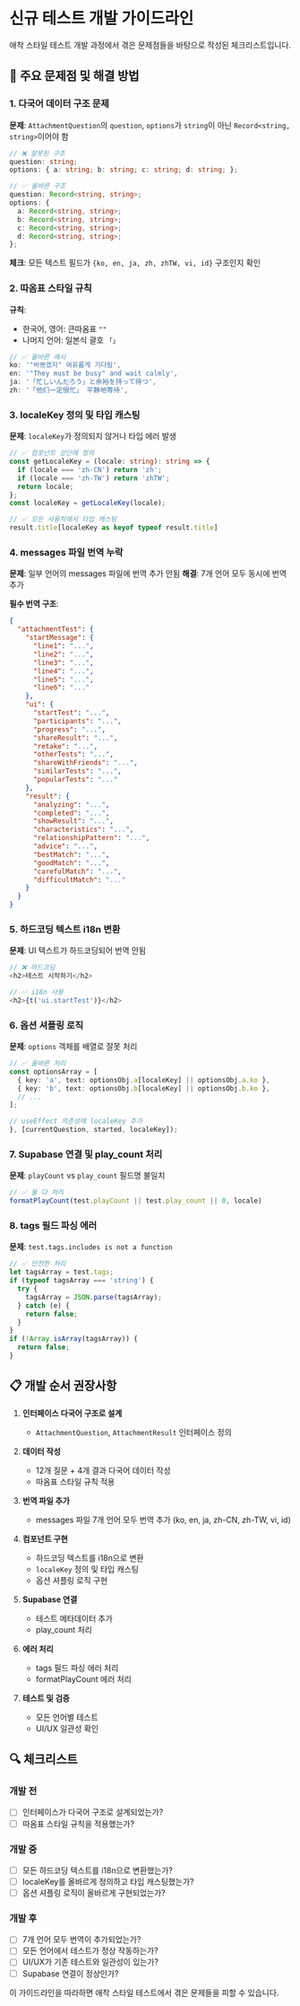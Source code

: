 # 신규 테스트 개발 가이드라인

애착 스타일 테스트 개발 과정에서 겪은 문제점들을 바탕으로 작성된 체크리스트입니다.

## 🚨 주요 문제점 및 해결 방법

### 1. 다국어 데이터 구조 문제
**문제**: `AttachmentQuestion`의 `question`, `options`가 `string`이 아닌 `Record<string, string>`이어야 함
```typescript
// ❌ 잘못된 구조
question: string;
options: { a: string; b: string; c: string; d: string; };

// ✅ 올바른 구조
question: Record<string, string>;
options: {
  a: Record<string, string>;
  b: Record<string, string>;
  c: Record<string, string>;
  d: Record<string, string>;
};
```
**체크**: 모든 텍스트 필드가 `{ko, en, ja, zh, zhTW, vi, id}` 구조인지 확인

### 2. 따옴표 스타일 규칙
**규칙**: 
- 한국어, 영어: 큰따옴표 `""`
- 나머지 언어: 일본식 괄호 `「」`

```typescript
// ✅ 올바른 예시
ko: '"바쁘겠지" 여유롭게 기다림',
en: '"They must be busy" and wait calmly',
ja: '「忙しいんだろう」と余裕を持って待つ',
zh: '「他们一定很忙」 平静地等待',
```

### 3. localeKey 정의 및 타입 캐스팅
**문제**: `localeKey`가 정의되지 않거나 타입 에러 발생

```typescript
// ✅ 컴포넌트 상단에 정의
const getLocaleKey = (locale: string): string => {
  if (locale === 'zh-CN') return 'zh';
  if (locale === 'zh-TW') return 'zhTW';
  return locale;
};
const localeKey = getLocaleKey(locale);

// ✅ 모든 사용처에서 타입 캐스팅
result.title[localeKey as keyof typeof result.title]
```

### 4. messages 파일 번역 누락
**문제**: 일부 언어의 messages 파일에 번역 추가 안됨
**해결**: 7개 언어 모두 동시에 번역 추가

**필수 번역 구조**:
```json
{
  "attachmentTest": {
    "startMessage": {
      "line1": "...",
      "line2": "...",
      "line3": "...",
      "line4": "...",
      "line5": "...",
      "line6": "..."
    },
    "ui": {
      "startTest": "...",
      "participants": "...",
      "progress": "...",
      "shareResult": "...",
      "retake": "...",
      "otherTests": "...",
      "shareWithFriends": "...",
      "similarTests": "...",
      "popularTests": "..."
    },
    "result": {
      "analyzing": "...",
      "completed": "...",
      "showResult": "...",
      "characteristics": "...",
      "relationshipPattern": "...",
      "advice": "...",
      "bestMatch": "...",
      "goodMatch": "...",
      "carefulMatch": "...",
      "difficultMatch": "..."
    }
  }
}
```

### 5. 하드코딩 텍스트 i18n 변환
**문제**: UI 텍스트가 하드코딩되어 번역 안됨
```typescript
// ❌ 하드코딩
<h2>테스트 시작하기</h2>

// ✅ i18n 사용
<h2>{t('ui.startTest')}</h2>
```

### 6. 옵션 셔플링 로직
**문제**: `options` 객체를 배열로 잘못 처리
```typescript
// ✅ 올바른 처리
const optionsArray = [
  { key: 'a', text: optionsObj.a[localeKey] || optionsObj.a.ko },
  { key: 'b', text: optionsObj.b[localeKey] || optionsObj.b.ko },
  // ...
];

// useEffect 의존성에 localeKey 추가
}, [currentQuestion, started, localeKey]);
```

### 7. Supabase 연결 및 play_count 처리
**문제**: `playCount` vs `play_count` 필드명 불일치
```typescript
// ✅ 둘 다 처리
formatPlayCount(test.playCount || test.play_count || 0, locale)
```

### 8. tags 필드 파싱 에러
**문제**: `test.tags.includes is not a function`
```typescript
// ✅ 안전한 처리
let tagsArray = test.tags;
if (typeof tagsArray === 'string') {
  try {
    tagsArray = JSON.parse(tagsArray);
  } catch (e) {
    return false;
  }
}
if (!Array.isArray(tagsArray)) {
  return false;
}
```

## 📋 개발 순서 권장사항

1. **인터페이스 다국어 구조로 설계**
   - `AttachmentQuestion`, `AttachmentResult` 인터페이스 정의

2. **데이터 작성**
   - 12개 질문 + 4개 결과 다국어 데이터 작성
   - 따옴표 스타일 규칙 적용

3. **번역 파일 추가**
   - messages 파일 7개 언어 모두 번역 추가 (ko, en, ja, zh-CN, zh-TW, vi, id)

4. **컴포넌트 구현**
   - 하드코딩 텍스트를 i18n으로 변환
   - `localeKey` 정의 및 타입 캐스팅
   - 옵션 셔플링 로직 구현

5. **Supabase 연결**
   - 테스트 메타데이터 추가
   - play_count 처리

6. **에러 처리**
   - tags 필드 파싱 에러 처리
   - formatPlayCount 에러 처리

7. **테스트 및 검증**
   - 모든 언어별 테스트
   - UI/UX 일관성 확인

## 🔍 체크리스트

### 개발 전
- [ ] 인터페이스가 다국어 구조로 설계되었는가?
- [ ] 따옴표 스타일 규칙을 적용했는가?

### 개발 중
- [ ] 모든 하드코딩 텍스트를 i18n으로 변환했는가?
- [ ] localeKey를 올바르게 정의하고 타입 캐스팅했는가?
- [ ] 옵션 셔플링 로직이 올바르게 구현되었는가?

### 개발 후
- [ ] 7개 언어 모두 번역이 추가되었는가?
- [ ] 모든 언어에서 테스트가 정상 작동하는가?
- [ ] UI/UX가 기존 테스트와 일관성이 있는가?
- [ ] Supabase 연결이 정상인가?

이 가이드라인을 따라하면 애착 스타일 테스트에서 겪은 문제들을 피할 수 있습니다.
